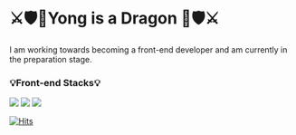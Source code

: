 
# ⚔️🛡️🐉Yong is a Dragon 🐉🛡️⚔️
I am working towards becoming a front-end developer and am currently in the preparation stage.
<br>

### 💡Front-end Stacks💡
         
<img src="https://img.shields.io/badge/HTML5-E34F26?style=flat-square&logo=HTML5&logoColor=white" /> <img src="https://img.shields.io/badge/CSS3-1572B6?style=flat-square&logo=CSS3&logoColor=white" /> <img src="https://img.shields.io/badge/JavaScript-F7DF1E?style=flat-square&logo=JavaScript&logoColor=white" />

[![Hits](https://hits.seeyoufarm.com/api/count/incr/badge.svg?url=https%3A%2F%2Fgithub.com%2Fyongisadragon&count_bg=%23FFA1A7&title_bg=%237A7A7A&icon=&icon_color=%23E7E7E7&title=hits&edge_flat=true)](https://github.com/yongisadragon)

<!-- [![Top Langs](https://github-readme-stats.vercel.app/api/top-langs/?username=yongisadragon&layout=compact)](https://github.com/yongisadragon) -->
